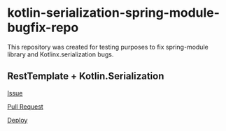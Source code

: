 # kotlin-serialization-spring-module-bugfix-repo

This repository was created for testing purposes to fix spring-module library and Kotlinx.serialization bugs.

## RestTemplate + Kotlin.Serialization
[Issue](https://github.com/spring-projects/spring-framework/issues/29008)

[Pull Request](https://github.com/spring-projects/spring-framework/pull/29009)

[Deploy](https://github.com/spring-projects/spring-framework/releases/tag/v5.3.23)

